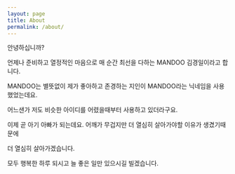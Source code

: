 ```yaml
---
layout: page
title: About
permalink: /about/
---
```


<amp-img width="600" height="300" layout="responsive" src="http://lorempixel.com/600/300/sports"></amp-img>

안녕하십니까?

언제나 준비하고 열정적인 마음으로 매 순간 최선을 다하는 MANDOO 김경일이라고 합니다.

MANDOO는 별뜻없이 제가 좋아하고 존경하는 지인이 MANDOO라는 닉네임을 사용했었는데요. 

어느샌가 저도 비슷한 아이디를 어렸을때부터 사용하고 있더라구요.

이제 곧 아기 아빠가 되는데요. 어깨가 무겁지만 더 열심히 살아가야할 이유가 생겼기때문에 

더 열심히 살아가겠습니다.

모두 행복한 하루 되시고 늘 좋은 일만 있으시길 빌겠습니다.
